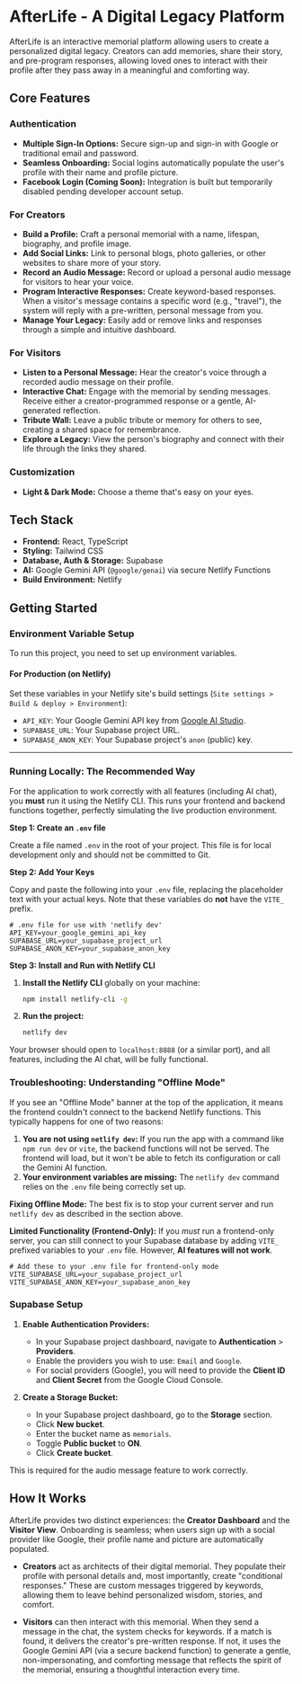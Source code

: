 # AfterLife - A Digital Legacy Platform

AfterLife is an interactive memorial platform allowing users to create a personalized digital legacy. Creators can add memories, share their story, and pre-program responses, allowing loved ones to interact with their profile after they pass away in a meaningful and comforting way.

## Core Features

### Authentication
- **Multiple Sign-In Options:** Secure sign-up and sign-in with Google or traditional email and password.
- **Seamless Onboarding:** Social logins automatically populate the user's profile with their name and profile picture.
- **Facebook Login (Coming Soon):** Integration is built but temporarily disabled pending developer account setup.

### For Creators
- **Build a Profile:** Craft a personal memorial with a name, lifespan, biography, and profile image.
- **Add Social Links:** Link to personal blogs, photo galleries, or other websites to share more of your story.
- **Record an Audio Message:** Record or upload a personal audio message for visitors to hear your voice.
- **Program Interactive Responses:** Create keyword-based responses. When a visitor's message contains a specific word (e.g., "travel"), the system will reply with a pre-written, personal message from you.
- **Manage Your Legacy:** Easily add or remove links and responses through a simple and intuitive dashboard.

### For Visitors
- **Listen to a Personal Message:** Hear the creator's voice through a recorded audio message on their profile.
- **Interactive Chat:** Engage with the memorial by sending messages. Receive either a creator-programmed response or a gentle, AI-generated reflection.
- **Tribute Wall:** Leave a public tribute or memory for others to see, creating a shared space for remembrance.
- **Explore a Legacy:** View the person's biography and connect with their life through the links they shared.

### Customization
- **Light & Dark Mode:** Choose a theme that's easy on your eyes.

## Tech Stack

- **Frontend:** React, TypeScript
- **Styling:** Tailwind CSS
- **Database, Auth & Storage:** Supabase
- **AI:** Google Gemini API (`@google/genai`) via secure Netlify Functions
- **Build Environment:** Netlify

## Getting Started

### Environment Variable Setup

To run this project, you need to set up environment variables.

#### For Production (on Netlify)

Set these variables in your Netlify site's build settings (`Site settings > Build & deploy > Environment`):

-   `API_KEY`: Your Google Gemini API key from [Google AI Studio](https://aistudio.google.com/app/apikey).
-   `SUPABASE_URL`: Your Supabase project URL.
-   `SUPABASE_ANON_KEY`: Your Supabase project's `anon` (public) key.

---

### Running Locally: The Recommended Way

For the application to work correctly with all features (including AI chat), you **must** run it using the Netlify CLI. This runs your frontend and backend functions together, perfectly simulating the live production environment.

**Step 1: Create an `.env` file**

Create a file named `.env` in the root of your project. This file is for local development only and should not be committed to Git.

**Step 2: Add Your Keys**

Copy and paste the following into your `.env` file, replacing the placeholder text with your actual keys. Note that these variables do **not** have the `VITE_` prefix.

```
# .env file for use with 'netlify dev'
API_KEY=your_google_gemini_api_key
SUPABASE_URL=your_supabase_project_url
SUPABASE_ANON_KEY=your_supabase_anon_key
```

**Step 3: Install and Run with Netlify CLI**

1.  **Install the Netlify CLI** globally on your machine:
    ```bash
    npm install netlify-cli -g
    ```

2.  **Run the project:**
    ```bash
    netlify dev
    ```

Your browser should open to `localhost:8888` (or a similar port), and all features, including the AI chat, will be fully functional.

### Troubleshooting: Understanding "Offline Mode"

If you see an "Offline Mode" banner at the top of the application, it means the frontend couldn't connect to the backend Netlify functions. This typically happens for one of two reasons:

1.  **You are not using `netlify dev`:** If you run the app with a command like `npm run dev` or `vite`, the backend functions will not be served. The frontend will load, but it won't be able to fetch its configuration or call the Gemini AI function.
2.  **Your environment variables are missing:** The `netlify dev` command relies on the `.env` file being correctly set up.

**Fixing Offline Mode:** The best fix is to stop your current server and run `netlify dev` as described in the section above.

**Limited Functionality (Frontend-Only):**
If you *must* run a frontend-only server, you can still connect to your Supabase database by adding `VITE_` prefixed variables to your `.env` file. However, **AI features will not work**.

```
# Add these to your .env file for frontend-only mode
VITE_SUPABASE_URL=your_supabase_project_url
VITE_SUPABASE_ANON_KEY=your_supabase_anon_key
```

### Supabase Setup

1.  **Enable Authentication Providers:**
    - In your Supabase project dashboard, navigate to **Authentication** > **Providers**.
    - Enable the providers you wish to use: `Email` and `Google`.
    - For social providers (Google), you will need to provide the **Client ID** and **Client Secret** from the Google Cloud Console.

2.  **Create a Storage Bucket:**
    -   In your Supabase project dashboard, go to the **Storage** section.
    -   Click **New bucket**.
    -   Enter the bucket name as `memorials`.
    -   Toggle **Public bucket** to **ON**.
    -   Click **Create bucket**.

This is required for the audio message feature to work correctly.

## How It Works

AfterLife provides two distinct experiences: the **Creator Dashboard** and the **Visitor View**. Onboarding is seamless; when users sign up with a social provider like Google, their profile name and picture are automatically populated.

- **Creators** act as architects of their digital memorial. They populate their profile with personal details and, most importantly, create "conditional responses." These are custom messages triggered by keywords, allowing them to leave behind personalized wisdom, stories, and comfort.

- **Visitors** can then interact with this memorial. When they send a message in the chat, the system checks for keywords. If a match is found, it delivers the creator's pre-written response. If not, it uses the Google Gemini API (via a secure backend function) to generate a gentle, non-impersonating, and comforting message that reflects the spirit of the memorial, ensuring a thoughtful interaction every time.